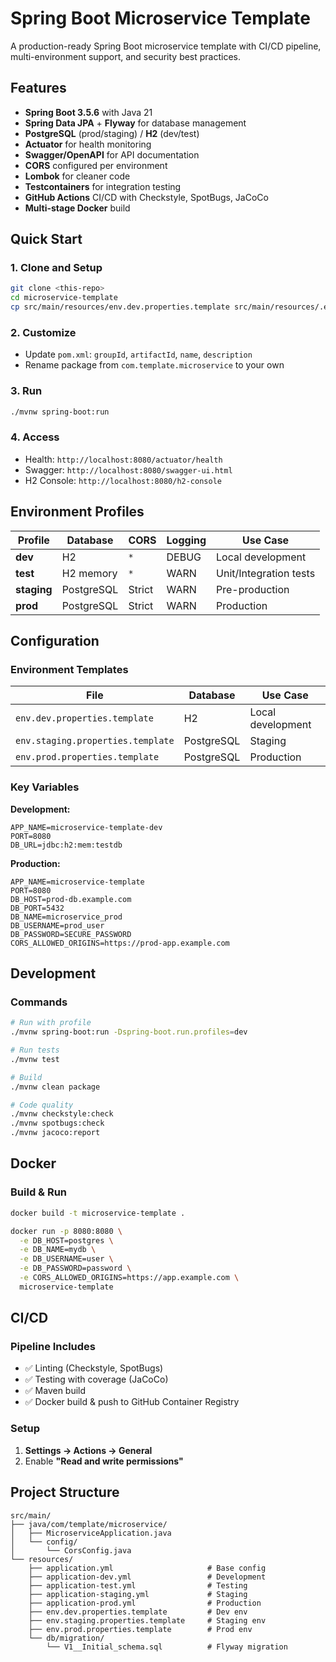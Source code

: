 # Spring Boot Microservice Template

A production-ready Spring Boot microservice template with CI/CD pipeline, multi-environment support, and security best practices.

## Features

- **Spring Boot 3.5.6** with Java 21
- **Spring Data JPA** + **Flyway** for database management
- **PostgreSQL** (prod/staging) / **H2** (dev/test)
- **Actuator** for health monitoring
- **Swagger/OpenAPI** for API documentation
- **CORS** configured per environment
- **Lombok** for cleaner code
- **Testcontainers** for integration testing
- **GitHub Actions** CI/CD with Checkstyle, SpotBugs, JaCoCo
- **Multi-stage Docker** build

## Quick Start

### 1. Clone and Setup

```bash
git clone <this-repo>
cd microservice-template
cp src/main/resources/env.dev.properties.template src/main/resources/.env.properties
```

### 2. Customize

- Update `pom.xml`: `groupId`, `artifactId`, `name`, `description`
- Rename package from `com.template.microservice` to your own

### 3. Run

```bash
./mvnw spring-boot:run
```

### 4. Access

- Health: `http://localhost:8080/actuator/health`
- Swagger: `http://localhost:8080/swagger-ui.html`
- H2 Console: `http://localhost:8080/h2-console`

## Environment Profiles

| Profile | Database | CORS | Logging | Use Case |
|---------|----------|------|---------|----------|
| **dev** | H2 | `*` | DEBUG | Local development |
| **test** | H2 memory | `*` | WARN | Unit/Integration tests |
| **staging** | PostgreSQL | Strict | WARN | Pre-production |
| **prod** | PostgreSQL | Strict | WARN | Production |

## Configuration

### Environment Templates

| File | Database | Use Case |
|------|----------|----------|
| `env.dev.properties.template` | H2 | Local development |
| `env.staging.properties.template` | PostgreSQL | Staging |
| `env.prod.properties.template` | PostgreSQL | Production |

### Key Variables

**Development:**
```properties
APP_NAME=microservice-template-dev
PORT=8080
DB_URL=jdbc:h2:mem:testdb
```

**Production:**
```properties
APP_NAME=microservice-template
PORT=8080
DB_HOST=prod-db.example.com
DB_PORT=5432
DB_NAME=microservice_prod
DB_USERNAME=prod_user
DB_PASSWORD=SECURE_PASSWORD
CORS_ALLOWED_ORIGINS=https://prod-app.example.com
```

## Development

### Commands

```bash
# Run with profile
./mvnw spring-boot:run -Dspring-boot.run.profiles=dev

# Run tests
./mvnw test

# Build
./mvnw clean package

# Code quality
./mvnw checkstyle:check
./mvnw spotbugs:check
./mvnw jacoco:report
```

## Docker

### Build & Run

```bash
docker build -t microservice-template .

docker run -p 8080:8080 \
  -e DB_HOST=postgres \
  -e DB_NAME=mydb \
  -e DB_USERNAME=user \
  -e DB_PASSWORD=password \
  -e CORS_ALLOWED_ORIGINS=https://app.example.com \
  microservice-template
```

## CI/CD

### Pipeline Includes

- ✅ Linting (Checkstyle, SpotBugs)
- ✅ Testing with coverage (JaCoCo)
- ✅ Maven build
- ✅ Docker build & push to GitHub Container Registry

### Setup

1. **Settings → Actions → General**
2. Enable **"Read and write permissions"**

## Project Structure

```
src/main/
├── java/com/template/microservice/
│   ├── MicroserviceApplication.java
│   └── config/
│       └── CorsConfig.java
└── resources/
    ├── application.yml                     # Base config
    ├── application-dev.yml                 # Development
    ├── application-test.yml                # Testing
    ├── application-staging.yml             # Staging
    ├── application-prod.yml                # Production
    ├── env.dev.properties.template         # Dev env
    ├── env.staging.properties.template     # Staging env
    ├── env.prod.properties.template        # Prod env
    └── db/migration/
        └── V1__Initial_schema.sql          # Flyway migration
```